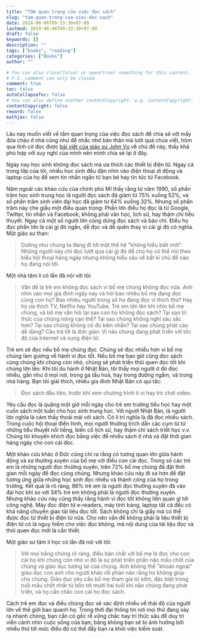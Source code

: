 ```yaml
---
title: "Tầm quan trọng của việc đọc sách"
slug: "tam-quan-trong-cua-viec-doc-sach"
date: 2018-08-06T09:33:30+07:00
lastmod: 2019-08-06T09:33:30+07:00
draft: false
keywords: []
description: ""
tags: ["books", "reading"]
categories: ["Books"]
author: ""

# You can also close(false) or open(true) something for this content.
# P.S. comment can only be closed
comment: true
toc: false
autoCollapseToc: false
# You can also define another contentCopyright. e.g. contentCopyright: "This is another copyright."
contentCopyright: false
reward: false
mathjax: false
---
```


Lâu nay muốn viết về tầm quan trọng của việc đọc sách để chia sẻ với mấy đứa cháu ở nhà cũng như để nhắc nhở bản thân mà lười quá chưa viết, hôm qua tình cờ đọc được [bài viết của giáo sư John Vu](http://science-technology.vn/?p=5565) về chủ đề này, thấy khá phù hợp với suy nghĩ của mình nên mình chia sẻ lại ở đây.

<!--more-->

Ngày nay học sinh không đọc sách mà ưa thích các thiết bị điện tử.  Ngay cả trong lớp của tôi, nhiều học sinh đều đặn nhìn vào điện thoại di  động và laptop của họ để xem tin nhắn ngắn từ bạn bè hay tin tức từ  Facebook.

Năm ngoái các khảo cứu của chính phủ Mĩ thấy rằng từ năm 1990, số  phần trăm học sinh trung học là người đọc sách đã giảm từ 75% xuống 52%,  và số phần trăm sinh viên đại học đã giảm từ 64% xuống 32%.  Nhưng số  phần trăm này che giấu một điều quan trọng: Phần lớn điều họ đọc là từ  Google, Twitter, tin nhắn và Facebook, không phải văn học, lịch sử, hay  thậm chí tiểu thuyết. Ngay cả một số người lớn cũng dừng đọc sách và báo  chí. Điều họ đọc phần lớn là cái gì đó ngắn, dễ đọc và dễ quên thay vì cái gì đó có nghĩa. Một giáo sư than:

> Dường như chúng ta đang đi tới  một thế hệ "không hiểu biết mới". Những người này chỉ đọc lướt qua cái  gì đó để cho họ có thể nói theo kiểu hội thoại hàng ngày nhưng không  hiểu sâu về bất kì chủ đề nào họ đang nói tới.

Một nhà tâm lí có lần đã nói với tôi:

> Vấn đề là trẻ em không đọc  sách vì bố mẹ chúng không đọc nữa. Anh nhìn vào mọi gia đình ngày nay và  hỏi bao nhiêu bố mẹ đang đọc cùng con họ? Bao nhiêu người trong số họ  đang đọc vì thích thú? Hay họ ưa thích TV, Netflix hay YouTube. Trẻ em  lớn lên khi nhìn bố mẹ chúng, và bố mẹ vẫn hỏi tại sao con họ không đọc  sách? Tại sao tri thức của chúng nông cạn thế? Tại sao chúng không nghĩ  sâu sắc hơn? Tại sao chúng không có đủ kiên nhẫn? Tại sao chúng phát cáu  dễ dàng? Câu trả lời là đơn giản: Vì não chúng đang phát triển với tốc  độ của Internet và xung điện tử.

Trẻ em sẽ đọc nếu bố mẹ chúng đọc. Chúng sẽ đọc nhiều hơn vì bố mẹ  chúng làm gương về hành vi đọc tốt. Nếu bố mẹ bao giờ cũng đọc sách cùng  chúng khi chúng còn nhỏ, chúng sẽ phát triển thói quen đọc tốt khi  chúng lớn lên. Khi tôi du hành ở Nhật Bản, tôi thấy mọi người ở đó đọc  nhiều, gần như ở mọi nơi, trong ga tầu hoả, hay trong đường ngầm, và  trong nhà hàng. Bạn tôi giải thích, nhiều gia đình Nhật Bản có qui tắc:

> Đọc sách đầu tiên, trước khi xem chương trình ti vi hay trò chơi  video.

Yêu cầu đọc là quãng một giờ mỗi ngày cho trẻ em trường tiểu học  hay một cuốn sách một tuần cho học sinh trung học. Với người Nhật Bản, là người lớn nghĩa là cảm thấy thoải mái với sách. Có lí trí nghĩa là đã  đọc nhiều sách. Trong cuộc hội thoại điển hình, mọi người thường trích  dẫn các cụm từ từ những tiểu thuyết nổi tiếng, biến cố lịch sử, hay thậm  chí sách triết học v.v. Chúng tôi khuyến khích đọc bằng việc để nhiều  sách ở nhà và đặt thời gian hàng ngày cho con cái đọc.

Một khảo cứu khác ở Đức cũng chỉ ra rằng có tương quan lớn giữa hành  động và sự thường xuyên của bố mẹ với điều con cái đọc. Trong số các trẻ  em là những người đọc thường xuyên, trên 72% bố mẹ chúng đã đặt thời  gian mỗi ngày để đọc cùng chúng. Nhưng khảo cứu này đi xa hơn để đặt  tương ứng giữa những học sinh đọc nhiều và thành công của họ trong  trường. Kết quả là rõ ràng, 86% trẻ em là người đọc thường xuyên đã vào  đại học khi so với 34% trẻ em không phải là người đọc thường xuyên.  Nhưng khảo cứu này cũng thấy rằng hành vi đọc tốt không liên quan gì tới  công nghệ. Máy đọc điện tử e-readers, máy tính bảng, laptop tất cả đều  có khả năng chuyển giao tài liệu đọc tốt. Sách không chỉ là giấy mà có  thể được đọc từ thiết bị điện tử nữa. Cho nên vấn đề không phải là liệu  thiết bị điện tử có là nguy hiểm cho việc đọc không, mà nội dung của tài  liệu đọc và thói quen đọc mới là cần thiết.

Một giáo sư tâm lí học có lần đã nói với tôi:

> Với mọi bằng chứng rõ  ràng, điều bản chất với bố mẹ là đọc cho con cái họ khi chúng còn nhỏ vì  đó là sự phát triển phần não mấu chốt của chúng và giáo dục tương lai  của chúng. Anh không thể "khoán ngoài" giáo dục con anh cho người khác  rồi phàn nàn rằng họ không giúp cho chúng. Giáo dục yêu cầu bố mẹ tham  gia từ sớm, đặc biệt trong tuổi mấu chốt nhất từ bốn tới mười hai tuổi  khi não chúng đang phát triển, và họ cần chắc con cái họ đọc sách.

Cách trẻ em đọc và điều chúng đọc sẽ xác định nhiều về thái độ của  người lớn về thế giới bao quanh họ. Trong thời đại thông tin nơi mọi thứ  đang xảy ra nhanh chóng, bạn cần có gốc rễ vững chắc hay tri thức sâu  để duy trì viễn cảnh nhìn cuộc sống của bạn; bằng không bạn sẽ bị ảnh  hưởng bởi nhiều thứ tới mức điều đó có thể đẩy bạn ra khỏi việc kiểm  soát.
